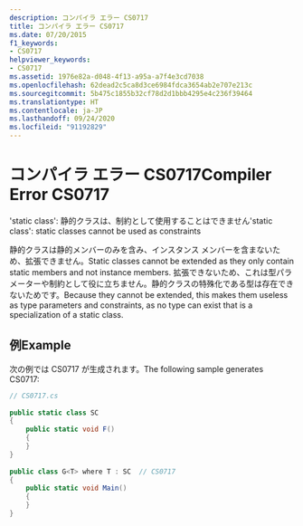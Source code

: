 ```yaml
---
description: コンパイラ エラー CS0717
title: コンパイラ エラー CS0717
ms.date: 07/20/2015
f1_keywords:
- CS0717
helpviewer_keywords:
- CS0717
ms.assetid: 1976e82a-d048-4f13-a95a-a7f4e3cd7038
ms.openlocfilehash: 62dead2c5ca8d3ce6984fdca3654ab2e707e213c
ms.sourcegitcommit: 5b475c1855b32cf78d2d1bbb4295e4c236f39464
ms.translationtype: HT
ms.contentlocale: ja-JP
ms.lasthandoff: 09/24/2020
ms.locfileid: "91192829"
---
```

# <a name="compiler-error-cs0717"></a><span data-ttu-id="55c70-103">コンパイラ エラー CS0717</span><span class="sxs-lookup"><span data-stu-id="55c70-103">Compiler Error CS0717</span></span>

<span data-ttu-id="55c70-104">'static class': 静的クラスは、制約として使用することはできません</span><span class="sxs-lookup"><span data-stu-id="55c70-104">'static class': static classes cannot be used as constraints</span></span>  
  
 <span data-ttu-id="55c70-105">静的クラスは静的メンバーのみを含み、インスタンス メンバーを含まないため、拡張できません。</span><span class="sxs-lookup"><span data-stu-id="55c70-105">Static classes cannot be extended as they only contain static members and not instance members.</span></span> <span data-ttu-id="55c70-106">拡張できないため、これは型パラメーターや制約として役に立ちません。静的クラスの特殊化である型は存在できないためです。</span><span class="sxs-lookup"><span data-stu-id="55c70-106">Because they cannot be extended, this makes them useless as type parameters and constraints, as no type can exist that is a specialization of a static class.</span></span>  
  
## <a name="example"></a><span data-ttu-id="55c70-107">例</span><span class="sxs-lookup"><span data-stu-id="55c70-107">Example</span></span>  

 <span data-ttu-id="55c70-108">次の例では CS0717 が生成されます。</span><span class="sxs-lookup"><span data-stu-id="55c70-108">The following sample generates CS0717:</span></span>  
  
```csharp  
// CS0717.cs  
  
public static class SC  
{  
    public static void F()  
    {  
    }  
}  
  
public class G<T> where T : SC  // CS0717  
{  
    public static void Main()  
    {  
    }  
}  
```
